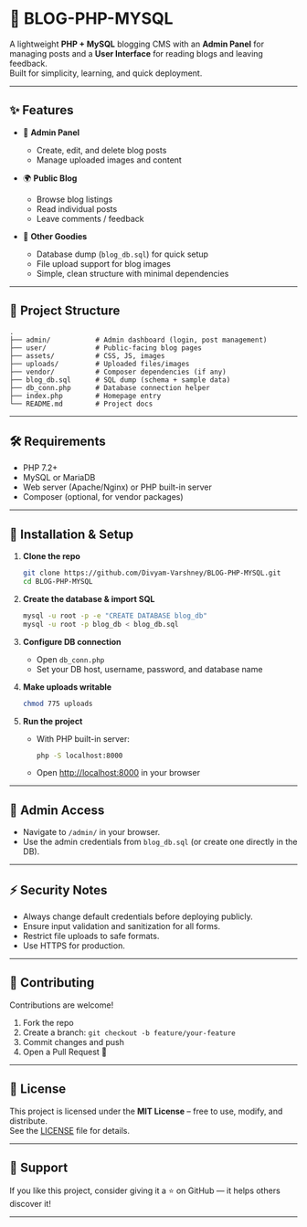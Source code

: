 # 📝 BLOG-PHP-MYSQL

A lightweight **PHP + MySQL** blogging CMS with an **Admin Panel** for managing posts and a **User Interface** for reading blogs and leaving feedback.  
Built for simplicity, learning, and quick deployment.

---

## ✨ Features
- 🔑 **Admin Panel**
  - Create, edit, and delete blog posts  
  - Manage uploaded images and content  

- 🌍 **Public Blog**
  - Browse blog listings  
  - Read individual posts  
  - Leave comments / feedback  

- 📂 **Other Goodies**
  - Database dump (`blog_db.sql`) for quick setup  
  - File upload support for blog images  
  - Simple, clean structure with minimal dependencies  

---

## 📂 Project Structure
```
.
├── admin/           # Admin dashboard (login, post management)
├── user/            # Public-facing blog pages
├── assets/          # CSS, JS, images
├── uploads/         # Uploaded files/images
├── vendor/          # Composer dependencies (if any)
├── blog_db.sql      # SQL dump (schema + sample data)
├── db_conn.php      # Database connection helper
├── index.php        # Homepage entry
└── README.md        # Project docs
```

---

## 🛠️ Requirements
- PHP 7.2+  
- MySQL or MariaDB  
- Web server (Apache/Nginx) or PHP built-in server  
- Composer (optional, for vendor packages)  

---

## 🚀 Installation & Setup

1. **Clone the repo**
   ```bash
   git clone https://github.com/Divyam-Varshney/BLOG-PHP-MYSQL.git
   cd BLOG-PHP-MYSQL
   ```

2. **Create the database & import SQL**
   ```bash
   mysql -u root -p -e "CREATE DATABASE blog_db"
   mysql -u root -p blog_db < blog_db.sql
   ```

3. **Configure DB connection**
   - Open `db_conn.php`
   - Set your DB host, username, password, and database name  

4. **Make uploads writable**
   ```bash
   chmod 775 uploads
   ```

5. **Run the project**
   - With PHP built-in server:
     ```bash
     php -S localhost:8000
     ```
   - Open [http://localhost:8000](http://localhost:8000) in your browser  

---

## 🔐 Admin Access
- Navigate to `/admin/` in your browser.  
- Use the admin credentials from `blog_db.sql` (or create one directly in the DB).  

---

## ⚡ Security Notes
- Always change default credentials before deploying publicly.  
- Ensure input validation and sanitization for all forms.  
- Restrict file uploads to safe formats.  
- Use HTTPS for production.  

---

## 🤝 Contributing
Contributions are welcome!  
1. Fork the repo  
2. Create a branch: `git checkout -b feature/your-feature`  
3. Commit changes and push  
4. Open a Pull Request 🚀  

---

## 📜 License
This project is licensed under the **MIT License** – free to use, modify, and distribute.  
See the [LICENSE](./LICENSE) file for details.  

---

## 🌟 Support
If you like this project, consider giving it a ⭐ on GitHub — it helps others discover it!  

---
